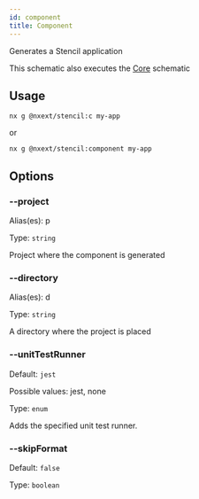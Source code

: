 ```yaml
---
id: component
title: Component
---
```


Generates a Stencil application

This schematic also executes the [Core](core) schematic

## Usage
```
nx g @nxext/stencil:c my-app
```

or

```
nx g @nxext/stencil:component my-app
```

## Options

### --project

Alias(es): p

Type: `string`

Project where the component is generated

### --directory

Alias(es): d

Type: `string`

A directory where the project is placed

### --unitTestRunner

Default: `jest`

Possible values: jest, none

Type: `enum`

Adds the specified unit test runner.

### --skipFormat

Default: `false`

Type: `boolean`

